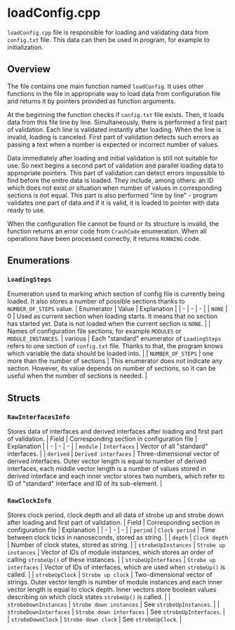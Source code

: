 # loadConfig.cpp

`loadConfig.cpp` file is responsible for loading and validating data from `config.txt` file. This data can then be used in program, for example to initialization.

## Overview

The file contains one main function named `loadConfig`. It uses other functions in the file in appropriate way to load data from configuration file and returns it by pointers provided as function arguments.

At the beginning the function checks if `config.txt` file exists. Then, it loads data from this file line by line. Simultaneously, there is performed a first part of validation. Each line is validated instantly after loading. When the line is invalid, loading is canceled. First part of validation detects such errors as passing a text when a number is expected or incorrect number of values.

Data immediately after loading and initial validation is still not suitable for use. So next begins a second part of validation and parallel loading data to appropriate pointers. This part of validation can detect errors impossible to find before the enitre data is loaded. They include, among others: an ID which does not exist or situation when number of values in corresponding sections is not equal. This part is also performed "line by line" - program validates one part of data and if it is valid, it is loaded to pointer with data ready to use.

When the configuration file cannot be found or its structure is invalid, the function returns an error code from `CrashCode` enumeration. When all operations have been processed correctly, it returns `RUNNING` code.

## Enumerations

### `LoadingSteps`
Enumeration used to marking which section of config file is currently being loaded. It also stores a number of possible sections thanks to `NUMBER_OF_STEPS` value.
| Enumerator | Value | Explanation |
| - | - | - |
| `NONE` | 0 | Used as current section when loading starts. It means that no section has started yet. Data is not loaded when the current section is `NONE`. |
| Names of configuration file sections, for example `MODULES` or `MODULE_INSTANCES`. | various | Each "standard" enumerator of `LoadingSteps` refers to one section of `config.txt` file. Thanks to that, the program knows which variable the data should be loaded into. |
| `NUMBER_OF_STEPS` | one more than the number of sections | This enumerator does not indicate any section. However, its value depends on number of sections, so it can be useful when the number of sections is needed. |

## Structs

### `RawInterfacesInfo`
Stores data of interfaces and derived interfaces after loading and first part of validation.
| Field | Corresponding section in configuration file | Explanation |
| - | - | - |
| `module` | `Interfaces` | Vector of all "standard" interfaces. |
| `derived` | `Derived interfaces` | Three-dimensional vector of derived interfaces. Outer vector length is equal to number of derived interfaces, each middle vector length is a number of values stored in derived interface and each inner vector stores two numbers, which refer to ID of "standard" interface and ID of its sub-element. |

### `RawClockInfo`
Stores clock period, clock depth and all data of strobe up and strobe down after loading and first part of validation.
| Field | Corresponding section in configuration file | Explanation |
| - | - | - |
| `period` | `Clock period` | Time between clock ticks in nanoseconds, stored as string. |
| `depth` | `Clock depth` | Number of clock states, stored as string. |
| `strobeUpInstances` | `Strobe up instances` | Vector of IDs of module instances, which stores an order of calling `strobeUp()` of these instances. |
| `strobeUpInterfaces` | `Strobe up interfaces` | Vector of IDs of interfaces, which are used when `strobeUp()` is called. |
| `strobeUpClock` | `Strobe up clock` | Two-dimensional vector of strings. Outer vector length is number of module instances and each inner vector length is equal to clock depth. Inner vectors store boolean values describing on which clock states `strobeUp()` is called. |
| `strobeDownInstances` | `Strobe down instances` | See `strobeUpInstances`. |
| `strobeDownInterfaces` | `Strobe down interfaces` | See `strobeUpInterfaces`. |
| `strobeDownClock` | `Strobe down clock` | See `strobeUpClock`. |